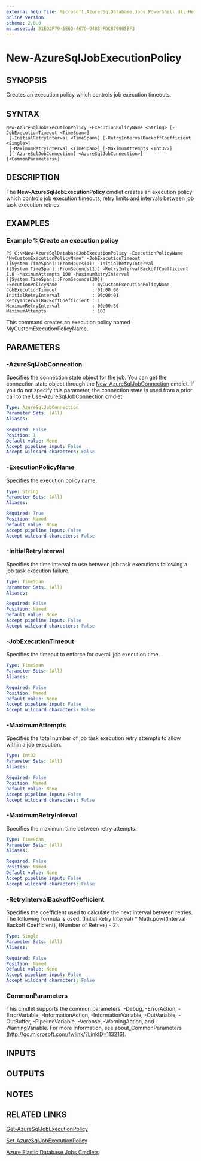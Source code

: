 ```yaml
---
external help file: Microsoft.Azure.SqlDatabase.Jobs.PowerShell.dll-Help.xml
online version:
schema: 2.0.0
ms.assetid: 31ED2F79-5E6D-467D-94B3-FDC879005BF3
---
```


# New-AzureSqlJobExecutionPolicy

## SYNOPSIS
Creates an execution policy which controls job execution timeouts.

## SYNTAX

```
New-AzureSqlJobExecutionPolicy -ExecutionPolicyName <String> [-JobExecutionTimeout <TimeSpan>]
 [-InitialRetryInterval <TimeSpan>] [-RetryIntervalBackoffCoefficient <Single>]
 [-MaximumRetryInterval <TimeSpan>] [-MaximumAttempts <Int32>]
 [[-AzureSqlJobConnection] <AzureSqlJobConnection>] [<CommonParameters>]
```

## DESCRIPTION
The **New-AzureSqlJobExecutionPolicy** cmdlet creates an execution policy which controls job execution timeouts, retry limits and intervals between job task execution retries.

## EXAMPLES

### Example 1: Create an execution policy
```
PS C:\>New-AzureSqlDatabaseJobExecutionPolicy -ExecutionPolicyName "MyCustomExecutionPolicyName" -JobExecutionTimeout ([System.TimeSpan]::FromHours(1)) -InitialRetryInterval ([System.TimeSpan]::FromSeconds(1)) -RetryIntervalBackoffCoefficient 1.0 -MaximumAttempts 100 -MaximumRetryInterval ([System.TimeSpan]::FromSeconds(30))
ExecutionPolicyName             : myCustomExecutionPolicyName
JobExecutionTimeout             : 01:00:00
InitialRetryInterval            : 00:00:01
RetryIntervalBackoffCoefficient : 1
MaximumRetryInterval            : 00:00:30
MaximumAttempts                 : 100
```

This command creates an execution policy named MyCustomExecutionPolicyName.

## PARAMETERS

### -AzureSqlJobConnection
Specifies the connection state object for the job.
You can get the connection state object through the [New-AzureSqlJobConnection](./New-AzureSqlJobConnection.md) cmdlet.
If you do not specify this parameter, the connection state is used from a prior call to the [Use-AzureSqlJobConnection](./Use-AzureSqlJobConnection.md) cmdlet.

```yaml
Type: AzureSqlJobConnection
Parameter Sets: (All)
Aliases:

Required: False
Position: 1
Default value: None
Accept pipeline input: False
Accept wildcard characters: False
```

### -ExecutionPolicyName
Specifies the execution policy name.

```yaml
Type: String
Parameter Sets: (All)
Aliases:

Required: True
Position: Named
Default value: None
Accept pipeline input: False
Accept wildcard characters: False
```

### -InitialRetryInterval
Specifies the time interval to use between job task executions following a job task execution failure.

```yaml
Type: TimeSpan
Parameter Sets: (All)
Aliases:

Required: False
Position: Named
Default value: None
Accept pipeline input: False
Accept wildcard characters: False
```

### -JobExecutionTimeout
Specifies the timeout to enforce for overall job execution time.

```yaml
Type: TimeSpan
Parameter Sets: (All)
Aliases:

Required: False
Position: Named
Default value: None
Accept pipeline input: False
Accept wildcard characters: False
```

### -MaximumAttempts
Specifies the total number of job task execution retry attempts to allow within a job execution.

```yaml
Type: Int32
Parameter Sets: (All)
Aliases:

Required: False
Position: Named
Default value: None
Accept pipeline input: False
Accept wildcard characters: False
```

### -MaximumRetryInterval
Specifies the maximum time between retry attempts.

```yaml
Type: TimeSpan
Parameter Sets: (All)
Aliases:

Required: False
Position: Named
Default value: None
Accept pipeline input: False
Accept wildcard characters: False
```

### -RetryIntervalBackoffCoefficient
Specifies the coefficient used to calculate the next interval between retries.
The following formula is used: (Initial Retry Interval) * Math.pow((Interval Backoff Coefficient), (Number of Retries) - 2).

```yaml
Type: Single
Parameter Sets: (All)
Aliases:

Required: False
Position: Named
Default value: None
Accept pipeline input: False
Accept wildcard characters: False
```

### CommonParameters
This cmdlet supports the common parameters: -Debug, -ErrorAction, -ErrorVariable, -InformationAction, -InformationVariable, -OutVariable, -OutBuffer, -PipelineVariable, -Verbose, -WarningAction, and -WarningVariable. For more information, see about_CommonParameters (http://go.microsoft.com/fwlink/?LinkID=113216).

## INPUTS

## OUTPUTS

## NOTES

## RELATED LINKS

[Get-AzureSqlJobExecutionPolicy](./Get-AzureSqlJobExecutionPolicy.md)

[Set-AzureSqlJobExecutionPolicy](./Set-AzureSqlJobExecutionPolicy.md)

[Azure Elastic Database Jobs Cmdlets](./ElasticDatabaseJobs.md)
